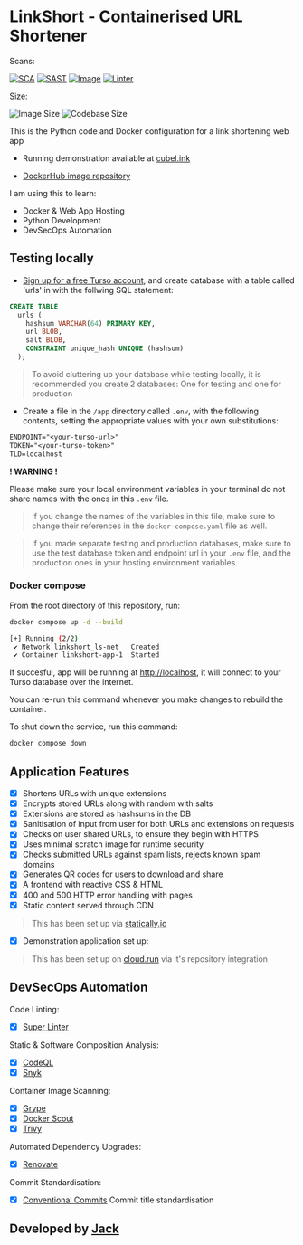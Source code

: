 # LinkShort - Containerised URL Shortener

Scans:

[![SCA](https://snyk.io/test/github/jackseceng/LinkShort/badge.svg)](https://snyk.io/test/github/jackseceng/LinkShort)
[![SAST](https://github.com/jackseceng/LinkShort/actions/workflows/codeql.yml/badge.svg)](https://codeql.github.com/)
[![Image](https://github.com/jackseceng/LinkShort/actions/workflows/container.yml/badge.svg)](https://github.com/jackseceng/LinkShort/actions/workflows/container.yml)
[![Linter](https://github.com/jackseceng/LinkShort/actions/workflows/lint.yml/badge.svg)](https://github.com/marketplace/actions/super-linter)

Size:

![Image Size](https://img.shields.io/docker/image-size/jackseceng/linkshort/latest)
![Codebase Size](https://img.shields.io/github/languages/code-size/jackseceng/LinkShort)

This is the Python code and Docker configuration for a link shortening web app

- Running demonstration available at [cubel.ink](https://cubel.ink)

- [DockerHub image repository](https://hub.docker.com/r/jackseceng/linkshort)

I am using this to learn:
- Docker & Web App Hosting
- Python Development
- DevSecOps Automation

## Testing locally

- [Sign up for a free Turso account](https://app.turso.tech/signup), and create database with a table called 'urls' in with the follwing SQL statement:
```SQL
CREATE TABLE
  urls (
    hashsum VARCHAR(64) PRIMARY KEY,
    url BLOB,
    salt BLOB,
    CONSTRAINT unique_hash UNIQUE (hashsum)
  );
```
> To avoid cluttering up your database while testing locally, it is recommended you create 2 databases: One for testing and one for production

- Create a file in the `/app` directory called `.env`, with the following contents, setting the appropriate values with your own substitutions:
```txt
ENDPOINT="<your-turso-url>"
TOKEN="<your-turso-token>"
TLD=localhost
```

**! WARNING !**

Please make sure your local environment variables in your terminal do not share names with the ones in this `.env` file.
> If you change the names of the variables in this file, make sure to change their references in the `docker-compose.yaml` file as well.

> If you made separate testing and production databases, make sure to use the test database token and endpoint url in your `.env` file, and the production ones in your hosting environment variables.

### Docker compose
From the root directory of this repository, run:
```bash
docker compose up -d --build
```
```bash
[+] Running (2/2)
 ✔ Network linkshort_ls-net   Created
 ✔ Container linkshort-app-1  Started
```

If succesful, app will be running at [http://localhost](http://localhost), it will connect to your Turso database over the internet.

You can re-run this command whenever you make changes to rebuild the container.

To shut down the service, run this command:
```bash
docker compose down
```

## Application Features

- [x] Shortens URLs with unique extensions
- [x] Encrypts stored URLs along with random with salts
- [x] Extensions are stored as hashsums in the DB
- [x] Sanitisation of input from user for both URLs and extensions on requests
- [x] Checks on user shared URLs, to ensure they begin with HTTPS
- [x] Uses minimal scratch image for runtime security
- [x] Checks submitted URLs against spam lists, rejects known spam domains
- [x] Generates QR codes for users to download and share
- [x] A frontend with reactive CSS & HTML
- [x] 400 and 500 HTTP error handling with pages
- [x] Static content served through CDN

> This has been set up via [statically.io](https://statically.io/)

- [x] Demonstration application set up:

> This has been set up on [cloud.run](https://cloud.run) via it's repository integration

## DevSecOps Automation

Code Linting:
- [x] [Super Linter](https://github.com/super-linter/super-linter)

Static & Software Composition Analysis:
- [x] [CodeQL](https://codeql.github.com/)
- [x] [Snyk](https://snyk.io)

Container Image Scanning:
- [x] [Grype](https://github.com/anchore/grype/)
- [x] [Docker Scout](https://docs.docker.com/scout/)
- [x] [Trivy](https://trivy.dev/latest/docs/target/container_image/)

Automated Dependency Upgrades:
- [x] [Renovate](https://www.mend.io/free-developer-tools/renovate/)

Commit Standardisation:
- [x] [Conventional Commits](https://www.conventionalcommits.org/en/v1.0.0/) Commit title standardisation

## Developed by [Jack](https://jacksec.engineer)
